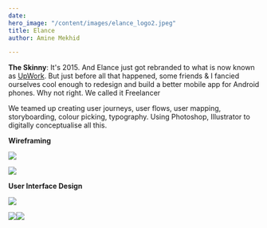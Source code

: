 ```yaml
---
date: 
hero_image: "/content/images/elance_logo2.jpeg"
title: Elance
author: Amine Mekhid

---
```

**The Skinny**: It's 2015. And Elance just got rebranded to what is now known as [UpWork](https://www.upwork.com/). But just before all that happened, some friends & I fancied ourselves cool enough to redesign and build a better mobile app for Android phones. Why not right. We called it Freelancer

We teamed up creating user journeys, user flows, user mapping, storyboarding, colour picking, typography. Using Photoshop, Illustrator to digitally conceptualise all this.

**Wireframing**

![](/content/images/img_9105.JPG)

![](/content/images/img_9106.JPG)

**User Interface Design**

![](/content/images/img_9100.png)

![](/content/images/img_9098.png)![](/content/images/img_9153.JPG)